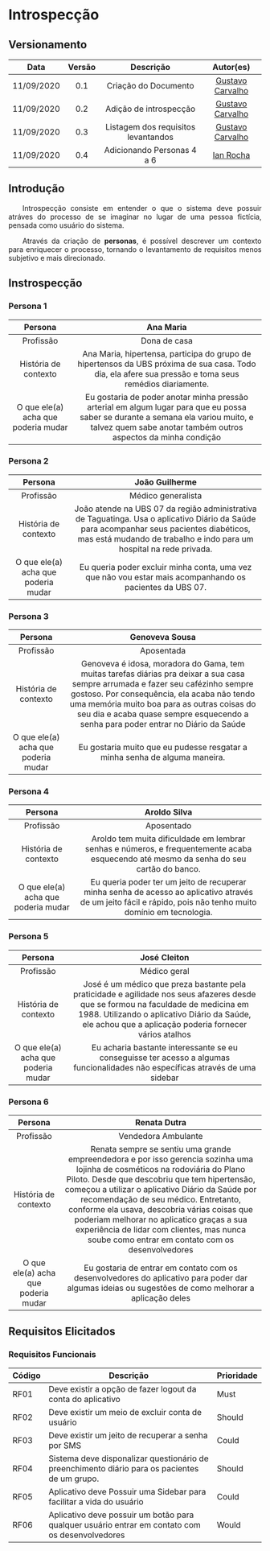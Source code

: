 # Introspecção
## Versionamento
| Data | Versão | Descrição | Autor(es) |
|:----:|:------:|:---------:|:---------:|
| 11/09/2020 | 0.1 | Criação do Documento | [Gustavo Carvalho](https://github.com/gustavocarvalho1002) |
| 11/09/2020 | 0.2 | Adição de introspecção | [Gustavo Carvalho](https://github.com/gustavocarvalho1002) |
| 11/09/2020 | 0.3 | Listagem dos requisitos levantandos | [Gustavo Carvalho](https://github.com/gustavocarvalho1002) |
| 11/09/2020 | 0.4 | Adicionando Personas 4 a 6 | [Ian Rocha](https://github.com/IanPSRocha) |

## Introdução

<p align="justify">&emsp;&emsp;Introspecção consiste em entender o que o sistema deve possuir atráves do processo de se imaginar no lugar de uma pessoa fictícia, pensada como usuário do sistema.</p>

<p align="justify">&emsp;&emsp;Através da criação de <strong>personas</strong>, é possível descrever um contexto para enriquecer o processo, tornando o levantamento de requisitos menos subjetivo e mais direcionado.</p>

## Instrospecção

### Persona 1
| Persona | Ana Maria |
|:----:|:------:|
|Profissão| Dona de casa|
|História de contexto| Ana Maria, hipertensa, participa do grupo de hipertensos da UBS próxima de sua casa. Todo dia, ela afere sua pressão e toma seus remédios diariamente.|
|O que ele(a) acha que poderia mudar| Eu gostaria de poder anotar minha pressão arterial em algum lugar para que eu possa saber se durante a semana ela variou muito, e talvez quem sabe anotar também outros aspectos da minha condição|

### Persona 2
| Persona | João Guilherme |
|:----:|:------:|
|Profissão| Médico generalista|
|História de contexto| João atende na UBS 07 da região administrativa de Taguatinga. Usa o aplicativo Diário da Saúde para acompanhar seus pacientes diabéticos, mas está mudando de trabalho e indo para um hospital na rede privada.|
|O que ele(a) acha que poderia mudar| Eu queria poder excluir minha conta, uma vez que não vou estar mais acompanhando os pacientes da UBS 07. |

### Persona 3
| Persona | Genoveva Sousa|
|:----:|:------:|
|Profissão| Aposentada |
|História de contexto| Genoveva é idosa, moradora do Gama, tem muitas tarefas diárias pra deixar a sua casa sempre arrumada e fazer seu cafézinho sempre gostoso. Por consequência, ela acaba não tendo uma memória muito boa para as outras coisas do seu dia e acaba quase sempre esquecendo a senha para poder entrar no Diário da Saúde|
|O que ele(a) acha que poderia mudar| Eu gostaria muito que eu pudesse resgatar a minha senha de alguma maneira. |

### Persona 4
| Persona | Aroldo Silva|
|:----:|:------:|
|Profissão| Aposentado |
|História de contexto| Aroldo tem muita dificuldade em lembrar senhas e números, e frequentemente acaba esquecendo até mesmo da senha do seu cartão do banco.|
|O que ele(a) acha que poderia mudar| Eu queria poder ter um jeito de recuperar minha senha de acesso ao aplicativo através de um jeito fácil e rápido, pois não tenho muito domínio em tecnologia. |

### Persona 5
| Persona | José Cleiton|
|:----:|:------:|
|Profissão| Médico geral |
|História de contexto| José é um médico que preza bastante pela praticidade e agilidade nos seus afazeres desde que se formou na faculdade de medicina em 1988. Utilizando o aplicativo Diário da Saúde, ele achou que a aplicação poderia fornecer vários atalhos|
|O que ele(a) acha que poderia mudar| Eu acharia bastante interessante se eu conseguisse ter acesso a algumas funcionalidades não específicas através de uma sidebar |

### Persona 6
| Persona | Renata Dutra|
|:----:|:------:|
|Profissão| Vendedora Ambulante |
|História de contexto| Renata sempre se sentiu uma grande empreendedora e por isso gerencia sozinha uma lojinha de cosméticos na rodoviária do Plano Piloto. Desde que descobriu que tem hipertensão, começou a utilizar o aplicativo Diário da Saúde por recomendação de seu médico. Entretanto, conforme ela usava, descobria várias coisas que poderiam melhorar no aplicatico graças a sua experiência de lidar com clientes, mas nunca soube como entrar em contato com os desenvolvedores|
|O que ele(a) acha que poderia mudar| Eu gostaria de entrar em contato com os desenvolvedores do aplicativo para poder dar algumas ideias ou sugestões de como melhorar a aplicação deles |

## Requisitos Elicitados
### Requisitos Funcionais
| Código | Descrição | Prioridade |
| -- | -- | -- |
|RF01|Deve existir a opção de fazer logout da conta do aplicativo|Must|
|RF02|Deve existir um meio de excluir conta de usuário|Should|
|RF03|Deve existir um jeito de recuperar a senha por SMS|Could|
|RF04|Sistema deve disponalizar questionário de preenchimento diário para os pacientes de um grupo.|Should|
|RF05|Aplicativo deve Possuir uma Sidebar para facilitar a vida do usuário|Could|
|RF06|Aplicativo deve possuir um botão para qualquer usuário entrar em contato com os desenvolvedores|Would|